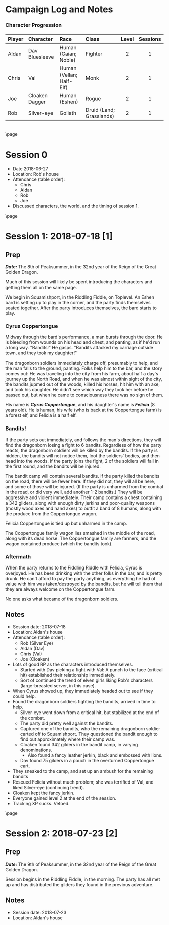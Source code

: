 <style>
  .phb{ background : white;}
  .phb img{ display : none;}
  .phb hr+blockquote{background : white;}
</style>

<!--
Homebrewery links
Share: http://homebrewery.naturalcrit.com/share/SkggVU6Zm
Edit: http://homebrewery.naturalcrit.com/edit/SJlleVI6WQ
-->

# Campaign Log and Notes

<div class='wide'>

### Character Progression

<div style='margin-top:20px'></div>


| Player | Character      | Race    | Class   | Level | Sessions
| :----- | :------------- | :------ | :------ | :---: | :------:
| Aldan  | Dav Bluesleeve | Human (Gaian; Noble) | Fighter | 2 | 1
| Chris  | Val            | Human (Vellan; Half-Elf) | Monk | 2 | 1
| Joe    | Cloaken Dagger | Human (Eshen) | Rogue | 2 | 1
| Rob    | Silver-eye     | Goliath | Druid (Land; Grasslands) | 2 | 1


<div style='margin-top:20px'></div>


</div>



```
```

<!--

### Session X: 20XX-XX-XX

*Session summary, added in after the fact and suitable for inclusion in an email.*

- Location: Rob's house
- Attendance (table order):
  - Chris
  - Aldan
  - Rob
  - Joe
- Previous session recap
- Stuff that happened
- More stuff that happened
  - Sub-stuff
- Next session, we will begin with...
  - Things to keep in mind
- XP Earned
  - [Aldan]
  - [Chris]
  - [Joe]
  - [Rob]

-->


\page


# Session 0

- Date 2018-06-27
- Location: Rob's house
- Attendance (table order):
  - Chris
  - Aldan
  - Rob
  - Joe
- Discussed characters, the world, and the timing of session 1.


\page

# Session 1: 2018-07-18 [1]

## Prep

***Date:*** The 8th of Peaksummer, in the 32nd year of the Reign of the Great Golden Dragon.

Much of this session will likely be spent introducing the characters and getting them all on the same page.

We begin in Squamishport, in the Riddling Fiddle, on Toplevel.  An Eshen bard is setting up to play in the corner, and the party finds themselves seated together.  After the party introduces themselves, the bard starts to play.

### Cyrus Coppertongue

Midway through the bard's performance, a man bursts through the door.  He is bleeding from wounds on his head and chest, and panting, as if he'd run a long way.  "Bandits!" He gasps. "Bandits attacked my carriage outside town, and they took my daughter!"

The dragonborn soldiers immediately charge off, presumably to help, and the man falls to the ground, panting.  Folks help him to the bar, and the story comes out:  He was traveling into the city from his farm, about half a day's journey up the North Road, and when he was almost within sight of the city, the bandits jupmed out of the woods, killed his horses, hit him with an axe, and took his daughter.  He didn't see which way they took her before he passed out, but when he came to consciousness there was no sign of them.

His name is ***Cyrus Coppertongue***, and his daughter's name is ***Felicia*** (8 years old).  He is human, his wife (who is back at the Coppertongue farm) is a forest elf, and Felicia is a half elf.

### Bandits!

If the party sets out immediately, and follows the man's directions, they will find the dragonborn losing a fight to 6 bandits.  Regardless of how the party reacts, the dragonborn soldiers will be killed by the bandits.  If the party is hidden, the bandits will not notice them, loot the soldiers' bodies, and then head into the woods.  If the party joins the fight, 2 of the soldiers will fall in the first round, and the bandits will be injured.

The bandit camp will contain several bandits.  If the party killed the bandits on the road, there will be fewer here.  If they did not, they will all be here, and some of those will be injured. (If the party is unharmed from the combat in the road, or did very well, add another 1-2 bandits.)  They will be aggressive and violent immediately.  Their camp contains a chest containing a 342 gilders, along with enough dirty jerkins and poor-quality weapons (mostly wood axes and hand axes) to outfit a band of 8 humans, along with the produce from the Coppertongue wagon.

Felicia Coppertongue is tied up but unharmed in the camp.  

The Coppertongue family wagon lies smashed in the middle of the road, along with its dead horse.  The Coppertongue family are farmers, and the wagon contained produce (which the bandits took).

### Aftermath

When the party returns to the Fiddling Riddle with Felicia, Cyrus is overjoyed.  He has been drinking with the other folks in the bar, and is pretty drunk.  He can't afford to pay the party anything, as everything he had of value with him was taken/destroyed by the bandits, but he will tell them that they are always welcome on the Coppertongue farm.

No one asks what became of the dragonborn soldiers.

## Notes

- Session date: 2018-07-18
- Location: Aldan's house
- Attendance (table order):
  - Rob (Silver Eye)
  - Aldan (Dav)
  - Chris (Val)
  - Joe (Cloaken)
- Lots of good RP as the characters introduced themselves.
  - Started with Dav picking a fight with Val: A punch to the face (critical hit) established their relationship immediately.
  - Sort of continued the trend of elven girls liking Rob's characters (large-breasted server, in this case).
- When Cyrus showed up, they immediately headed out to see if they could help.
- Found the dragonborn soldiers fighting the bandits, arrived in time to help.
  - Silver-eye went down from a critical hit, but stabilized at the end of the combat.
  - The party did pretty well against the bandits.
  - Captured one of the bandits, who the remaining dragonborn soldier carted off to Squamishport.  They questioned the bandit enough to find out approximately where their camp was.
  - Cloaken found 342 gilders in the bandit camp, in varying denominations.
    - Also found a fancy leather jerkin, black and embossed with lions.
  - Dav found 75 gilders in a pouch in the overturned Coppertongue cart.
- They sneaked to the camp, and set up an ambush for the remaining bandits
- Rescued Felicia without much problem; she was terrified of Val, and liked Silver-eye (continuing trend).
- Cloaken kept the fancy jerkin.
- Everyone gained level 2 at the end of the session.
- Tracking XP sucks.  Vetoed.


\page

# Session 2: 2018-07-23 [2]

## Prep

***Date:*** The 9th of Peaksummer, in the 32nd year of the Reign of the Great Golden Dragon.

Session begins in the Riddling Fiddle, in the morning.  The party has all met up and has distributed the gilders they found in the previous adventure.


## Notes

- Session date: 2018-07-23
- Location: Aldan's house

